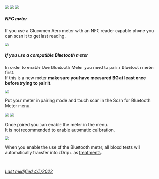 <img src="../../images/hamburger_menu.png" style="zoom:75%;" />  
<img src="../../images/M-S.png" style="zoom:75%;" />  
<img src="../images/M-S-GM.png" style="zoom:75%;" />

</br>

##### NFC meter

If you use a  Glucomen Aero meter with an NFC reader capable phone you can scan it to get last reading.

<img src="../images/M-S-GMe.png" style="zoom:78%;" />

##### If you use a compatible Bluetooth meter

In order to enable Use Bluetooth Meter you need to pair a Bluetooth meter first.  
If this is a new meter **make sure you have measured BG at least once before trying to pair it**.

<img src="../images/M-S-GMa.png" style="zoom:75%;" />

Put your meter in pairing mode and touch scan in the Scan for Bluetooth Meter menu.

<img src="../images/M-S-GMb.png" style="zoom:75%;" />

<img src="../images/M-S-GMc.png" style="zoom:75%;" />

Once paired you can enable the meter in the menu.  
It is not recommended to enable automatic calibration.

<img src="../images/M-S-GMd.png" style="zoom:75%;" />

When you enable the use of the Bluetooth meter, all blood tests will automatically transfer into xDrip+ as [treatments](../mainUI/#treatments).

</br>

[*Last modified 4/5/2022*](https://github.com/NightscoutFoundation/xDrip/releases/tag/2022.05.04)